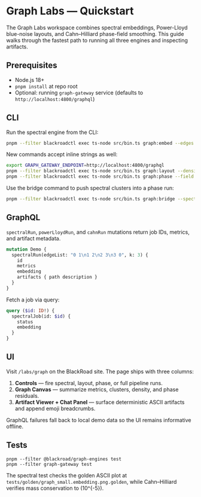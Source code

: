 # Graph Labs — Quickstart

The Graph Labs workspace combines spectral embeddings, Power-Lloyd blue-noise layouts, and Cahn–Hilliard phase-field smoothing. This guide walks through the fastest path to running all three engines and inspecting artifacts.

## Prerequisites

* Node.js 18+
* `pnpm install` at repo root
* Optional: running `graph-gateway` service (defaults to `http://localhost:4800/graphql`)

## CLI

Run the spectral engine from the CLI:

```bash
pnpm --filter blackroadctl exec ts-node src/bin.ts graph:embed --edges ./fixtures/graphs/cycle.edgelist --k 3
```

New commands accept inline strings as well:

```bash
export GRAPH_GATEWAY_ENDPOINT=http://localhost:4800/graphql
pnpm --filter blackroadctl exec ts-node src/bin.ts graph:layout --density "0.2 0.3 0.4\n0.6 0.8 0.2" --sites 8
pnpm --filter blackroadctl exec ts-node src/bin.ts graph:phase --field "-0.5 0.3\n0.1 -0.2" --steps 80
```

Use the bridge command to push spectral clusters into a phase run:

```bash
pnpm --filter blackroadctl exec ts-node src/bin.ts graph:bridge --spectral-job spectral-0001 --layout-job power-0001
```

## GraphQL

`spectralRun`, `powerLloydRun`, and `cahnRun` mutations return job IDs, metrics, and artifact metadata.

```graphql
mutation Demo {
  spectralRun(edgeList: "0 1\n1 2\n2 3\n3 0", k: 3) {
    id
    metrics
    embedding
    artifacts { path description }
  }
}
```

Fetch a job via query:

```graphql
query ($id: ID!) {
  spectralJob(id: $id) {
    status
    embedding
  }
}
```

## UI

Visit `/labs/graph` on the BlackRoad site. The page ships with three columns:

1. **Controls** — fire spectral, layout, phase, or full pipeline runs.
2. **Graph Canvas** — summarize metrics, clusters, density, and phase residuals.
3. **Artifact Viewer + Chat Panel** — surface deterministic ASCII artifacts and append emoji breadcrumbs.

GraphQL failures fall back to local demo data so the UI remains informative offline.

## Tests

```
pnpm --filter @blackroad/graph-engines test
pnpm --filter graph-gateway test
```

The spectral test checks the golden ASCII plot at `tests/golden/graph_small.embedding.png.golden`, while Cahn–Hilliard verifies mass conservation to \(10^{-5}\).

